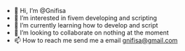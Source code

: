 - 👋 Hi, I’m @Gnifisa
- 👀 I’m interested in fivem developing and scripting
- 🌱 I’m currently learning how to develop and script
- 👥 I’m looking to collaborate on nothing at the moment
- 📫 How to reach me send me a email gnifisa@gmail.com

<!---
Gnifisa/Gnifisa is a ✨ special ✨ repository because its `README.md` (this file) appears on your GitHub profile.
You can click the Preview link to take a look at your changes.
--->

